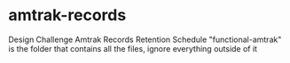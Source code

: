 # amtrak-records
Design Challenge Amtrak Records Retention Schedule
"functional-amtrak" is the folder that contains all the files, ignore everything outside of it

